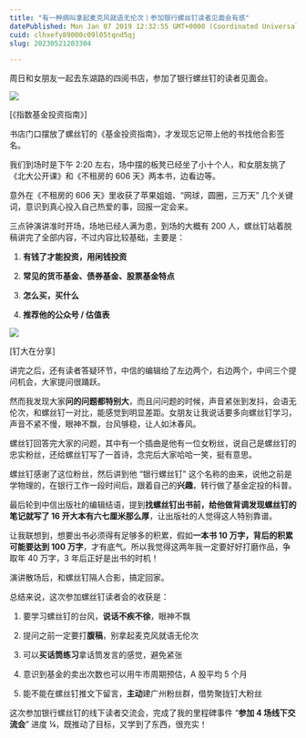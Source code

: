```yaml
---
title: "有一种病叫拿起麦克风就语无伦次丨参加银行螺丝钉读者见面会有感"
datePublished: Mon Jan 07 2019 12:32:55 GMT+0000 (Coordinated Universal Time)
cuid: clhxefy89000c09l05tqnd5qj
slug: 20230521203304

---
```


周日和女朋友一起去东湖路的四阅书店，参加了银行螺丝钉的读者见面会。

![](url)

\[《指数基金投资指南》\]

书店门口摆放了螺丝钉的《基金投资指南》，才发现忘记带上他的书找他合影签名。

我们到场时是下午 2:20 左右，场中摆的板凳已经坐了小十个人，和女朋友挑了《北大公开课》和《不租房的 606 天》两本书，边看边等。

意外在《不租房的 606 天》里收获了苹果姐姐、“网球，圆圈，三万天” 几个关键词，意识到真心投入自己热爱的事，回报一定会来。

三点钟演讲准时开场，场地已经人满为患，到场的大概有 200 人，螺丝钉站着脱稿讲完了全部内容，不过内容比较基础，主要是：

1. **有钱了才能投资，用闲钱投资**
    
2. **常见的货币基金、债券基金、股票基金特点**
    
3. **怎么买，买什么**
    
4. **推荐他的公众号 / 估值表**
    

![](url)

\[钉大在分享\]

讲完之后，还有读者答疑环节，中信的编辑给了左边两个，右边两个，中间三个提问机会，大家提问很踊跃。

然而我发现大家**问的问题都特别大**，而且问问题的时候，声音紧张到发抖，会语无伦次，和螺丝钉一对比，能感觉到明显差距。女朋友让我说话要多向螺丝钉学习，声音不紧不慢，眼神不飘，台风够稳，让人如沐春风。

螺丝钉回答完大家的问题，其中有一个插曲是他有一位女粉丝，说自己是螺丝钉的忠实粉丝，还给螺丝钉写了一首诗，念完后大家哈哈一笑，挺有意思。

螺丝钉感谢了这位粉丝，然后讲到他 “银行螺丝钉” 这个名称的由来，说他之前是学物理的，在银行工作一段时间后，跟着自己的**兴趣**，转行做了基金定投的科普。

最后轮到中信出版社的编辑结语，提到**找螺丝钉出书前，给他做背调发现螺丝钉的笔记就写了 16 开大本有六七厘米那么厚**，让出版社的人觉得这人特别靠谱。

让我联想到，想要出书必须得有足够多的积累，假如**一本书 10 万字，背后的积累可能要达到 100 万字**，才有底气。所以我觉得这两年我一定要好好打磨作品，争取年 40 万字，3 年后正好是出书的时机！

演讲散场后，和螺丝钉隔人合影，搞定回家。

总结来说，这次参加螺丝钉读者会的收获是：

1. 要学习螺丝钉的台风，**说话不疾不徐**，眼神不飘
    
2. 提问之前一定要打**腹稿**，别拿起麦克风就语无伦次
    
3. 可以**买话筒练习**拿话筒发言的感觉，避免紧张
    
4. 意识到基金的卖出次数也可以用牛市周期预估，A 股平均 5 个月
    
5. 能不能在螺丝钉推文下留言，**主动**建广州粉丝群，借势聚拢钉大粉丝
    

这次参加银行螺丝钉的线下读者交流会，完成了我的里程碑事件 “**参加 4 场线下交流会**” 进度 ¼，既推动了目标，又学到了东西，很充实！